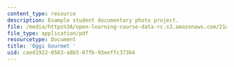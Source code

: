 ```yaml
---
content_type: resource
description: Example student documentary photo project.
file: /media/https%3A/open-learning-course-data-rc.s3.amazonaws.com/21w-749-documentary-photography-and-photojournalism-still-images-of-a-world-in-motion-spring-2016/caed19220563a8b587fb93eeffc373b4_MIT21W_749S16_OggiGourmet.pdf
file_type: application/pdf
resourcetype: Document
title: 'Oggi Gourmet '
uid: caed1922-0563-a8b5-87fb-93eeffc373b4
---
```

